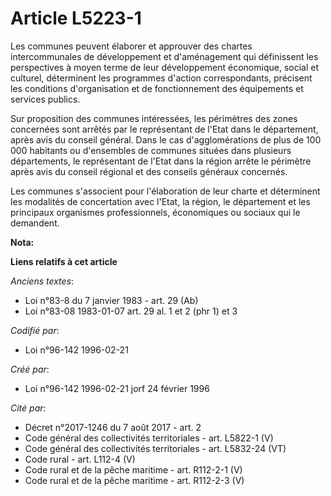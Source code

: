 # Article L5223-1

Les communes peuvent élaborer et approuver des chartes intercommunales de développement et d'aménagement qui définissent les
perspectives à moyen terme de leur développement économique, social et culturel, déterminent les programmes d'action
correspondants, précisent les conditions d'organisation et de fonctionnement des équipements et services publics.

Sur proposition des communes intéressées, les périmètres des zones concernées sont arrêtés par le représentant de l'Etat dans
le département, après avis du conseil général. Dans le cas d'agglomérations de plus de 100 000 habitants ou d'ensembles de
communes situées dans plusieurs départements, le représentant de l'Etat dans la région arrête le périmètre après avis du
conseil régional et des conseils généraux concernés.

Les communes s'associent pour l'élaboration de leur charte et déterminent les modalités de concertation avec l'Etat, la
région, le département et les principaux organismes professionnels, économiques ou sociaux qui le demandent.

**Nota:**



**Liens relatifs à cet article**

_Anciens textes_:

  - Loi n°83-8 du 7 janvier 1983 - art. 29 (Ab)
  - Loi n°83-08 1983-01-07 art. 29 al. 1 et 2 (phr 1) et 3

_Codifié par_:

  - Loi n°96-142 1996-02-21

_Créé par_:

  - Loi n°96-142 1996-02-21 jorf 24 février 1996

_Cité par_:

  - Décret n°2017-1246 du 7 août 2017 - art. 2
  - Code général des collectivités territoriales - art. L5822-1 (V)
  - Code général des collectivités territoriales - art. L5832-24 (VT)
  - Code rural - art. L112-4 (V)
  - Code rural et de la pêche maritime - art. R112-2-1 (V)
  - Code rural et de la pêche maritime - art. R112-2-3 (V)

